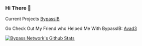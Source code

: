 ### Hi There 👋
Current Projects
[BypassIB](https://bypassib.tk)

Go Check Out My Friend who Helped Me With BypassIB: [Avad3](https://github.com/Avad3)

[![Bypass Network's Github Stats](https://github-readme-stats.vercel.app/api?username=Bypass-Network&show_icons=true&theme=github_dark&locale=en&border_radius=35)](https://github.com/anuraghazra/github-readme-stats) 

<!---
JacksonDevelopment/JacksonDevelopment is a ✨ special ✨ repository because its `README.md` (this file) appears on your GitHub profile.
You can click the Preview link to take a look at your changes.
--->
